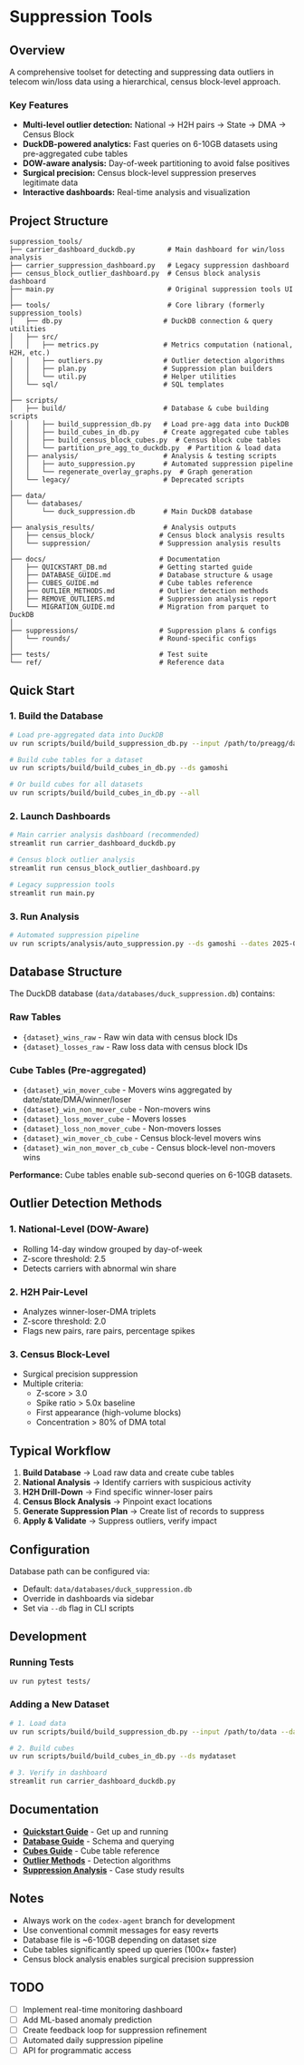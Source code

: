 # Suppression Tools

## Overview

A comprehensive toolset for detecting and suppressing data outliers in telecom win/loss data using a hierarchical, census block-level approach.

### Key Features
- **Multi-level outlier detection:** National → H2H pairs → State → DMA → Census Block
- **DuckDB-powered analytics:** Fast queries on 6-10GB datasets using pre-aggregated cube tables
- **DOW-aware analysis:** Day-of-week partitioning to avoid false positives
- **Surgical precision:** Census block-level suppression preserves legitimate data
- **Interactive dashboards:** Real-time analysis and visualization

## Project Structure

```
suppression_tools/
├── carrier_dashboard_duckdb.py        # Main dashboard for win/loss analysis
├── carrier_suppression_dashboard.py   # Legacy suppression dashboard
├── census_block_outlier_dashboard.py  # Census block analysis dashboard
├── main.py                            # Original suppression tools UI
│
├── tools/                             # Core library (formerly suppression_tools)
│   ├── db.py                         # DuckDB connection & query utilities
│   ├── src/
│   │   ├── metrics.py                # Metrics computation (national, H2H, etc.)
│   │   ├── outliers.py               # Outlier detection algorithms
│   │   ├── plan.py                   # Suppression plan builders
│   │   └── util.py                   # Helper utilities
│   └── sql/                          # SQL templates
│
├── scripts/
│   ├── build/                        # Database & cube building scripts
│   │   ├── build_suppression_db.py   # Load pre-agg data into DuckDB
│   │   ├── build_cubes_in_db.py      # Create aggregated cube tables
│   │   ├── build_census_block_cubes.py  # Census block cube tables
│   │   └── partition_pre_agg_to_duckdb.py  # Partition & load data
│   ├── analysis/                     # Analysis & testing scripts
│   │   ├── auto_suppression.py       # Automated suppression pipeline
│   │   └── regenerate_overlay_graphs.py  # Graph generation
│   └── legacy/                       # Deprecated scripts
│
├── data/
│   └── databases/
│       └── duck_suppression.db       # Main DuckDB database
│
├── analysis_results/                 # Analysis outputs
│   ├── census_block/                # Census block analysis results
│   └── suppression/                 # Suppression analysis results
│
├── docs/                            # Documentation
│   ├── QUICKSTART_DB.md             # Getting started guide
│   ├── DATABASE_GUIDE.md            # Database structure & usage
│   ├── CUBES_GUIDE.md               # Cube tables reference
│   ├── OUTLIER_METHODS.md           # Outlier detection methods
│   ├── REMOVE_OUTLIERS.md           # Suppression analysis report
│   └── MIGRATION_GUIDE.md           # Migration from parquet to DuckDB
│
├── suppressions/                    # Suppression plans & configs
│   └── rounds/                      # Round-specific configs
│
├── tests/                           # Test suite
└── ref/                             # Reference data
```

## Quick Start

### 1. Build the Database

```bash
# Load pre-aggregated data into DuckDB
uv run scripts/build/build_suppression_db.py --input /path/to/preagg/data

# Build cube tables for a dataset
uv run scripts/build/build_cubes_in_db.py --ds gamoshi

# Or build cubes for all datasets
uv run scripts/build/build_cubes_in_db.py --all
```

### 2. Launch Dashboards

```bash
# Main carrier analysis dashboard (recommended)
streamlit run carrier_dashboard_duckdb.py

# Census block outlier analysis
streamlit run census_block_outlier_dashboard.py

# Legacy suppression tools
streamlit run main.py
```

### 3. Run Analysis

```bash
# Automated suppression pipeline
uv run scripts/analysis/auto_suppression.py --ds gamoshi --dates 2025-08-15 2025-08-16
```

## Database Structure

The DuckDB database (`data/databases/duck_suppression.db`) contains:

### Raw Tables
- `{dataset}_wins_raw` - Raw win data with census block IDs
- `{dataset}_losses_raw` - Raw loss data with census block IDs

### Cube Tables (Pre-aggregated)
- `{dataset}_win_mover_cube` - Movers wins aggregated by date/state/DMA/winner/loser
- `{dataset}_win_non_mover_cube` - Non-movers wins
- `{dataset}_loss_mover_cube` - Movers losses
- `{dataset}_loss_non_mover_cube` - Non-movers losses
- `{dataset}_win_mover_cb_cube` - Census block-level movers wins
- `{dataset}_win_non_mover_cb_cube` - Census block-level non-movers wins

**Performance:** Cube tables enable sub-second queries on 6-10GB datasets.

## Outlier Detection Methods

### 1. National-Level (DOW-Aware)
- Rolling 14-day window grouped by day-of-week
- Z-score threshold: 2.5
- Detects carriers with abnormal win share

### 2. H2H Pair-Level
- Analyzes winner-loser-DMA triplets
- Z-score threshold: 2.0
- Flags new pairs, rare pairs, percentage spikes

### 3. Census Block-Level
- Surgical precision suppression
- Multiple criteria:
  - Z-score > 3.0
  - Spike ratio > 5.0x baseline
  - First appearance (high-volume blocks)
  - Concentration > 80% of DMA total

## Typical Workflow

1. **Build Database** → Load raw data and create cube tables
2. **National Analysis** → Identify carriers with suspicious activity
3. **H2H Drill-Down** → Find specific winner-loser pairs
4. **Census Block Analysis** → Pinpoint exact locations
5. **Generate Suppression Plan** → Create list of records to suppress
6. **Apply & Validate** → Suppress outliers, verify impact

## Configuration

Database path can be configured via:
- Default: `data/databases/duck_suppression.db`
- Override in dashboards via sidebar
- Set via `--db` flag in CLI scripts

## Development

### Running Tests
```bash
uv run pytest tests/
```

### Adding a New Dataset
```bash
# 1. Load data
uv run scripts/build/build_suppression_db.py --input /path/to/data --dataset mydataset

# 2. Build cubes
uv run scripts/build/build_cubes_in_db.py --ds mydataset

# 3. Verify in dashboard
streamlit run carrier_dashboard_duckdb.py
```

## Documentation

- **[Quickstart Guide](docs/QUICKSTART_DB.md)** - Get up and running
- **[Database Guide](docs/DATABASE_GUIDE.md)** - Schema and querying
- **[Cubes Guide](docs/CUBES_GUIDE.md)** - Cube table reference
- **[Outlier Methods](docs/OUTLIER_METHODS.md)** - Detection algorithms
- **[Suppression Analysis](docs/REMOVE_OUTLIERS.md)** - Case study results

## Notes

- Always work on the `codex-agent` branch for development
- Use conventional commit messages for easy reverts
- Database file is ~6-10GB depending on dataset size
- Cube tables significantly speed up queries (100x+ faster)
- Census block analysis enables surgical precision suppression

## TODO

- [ ] Implement real-time monitoring dashboard
- [ ] Add ML-based anomaly prediction
- [ ] Create feedback loop for suppression refinement
- [ ] Automated daily suppression pipeline
- [ ] API for programmatic access
